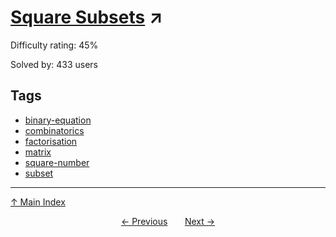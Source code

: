 # [Square Subsets](https://projecteuler.net/problem=619) ↗️

Difficulty rating: 45%

Solved by: 433 users
## Tags

- [binary-equation](../tags/binary-equation.md)
- [combinatorics](../tags/combinatorics.md)
- [factorisation](../tags/factorisation.md)
- [matrix](../tags/matrix.md)
- [square-number](../tags/square-number.md)
- [subset](../tags/subset.md)



---

[↑ Main Index](../README.md)


<div align=center><a href='618.md'>← Previous</a> &nbsp;&nbsp; &nbsp;&nbsp;  <a href='620.md'>Next →</a></div>
